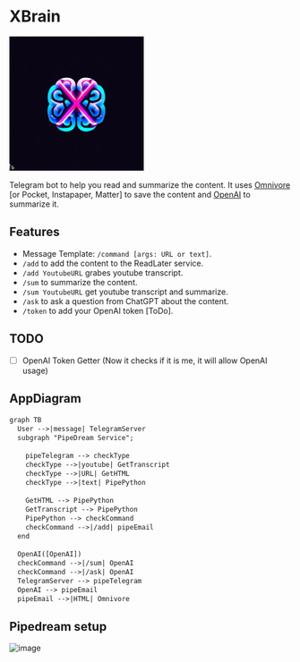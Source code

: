 # XBrain

<img src="logo.jpg" height="240"/>

Telegram bot to help you read and summarize the content. It uses [Omnivore](https://Omnivore.app) [or Pocket, Instapaper, Matter] to save the content and [OpenAI](https://openai.com) to summarize it.

## Features

* Message Template: `/command [args: URL or text]`.
* `/add` to add the content to the ReadLater service.
* `/add YoutubeURL` grabes youtube transcript.
* `/sum` to summarize the content.
* `/sum YoutubeURL` get youtube transcript and summarize.
* `/ask` to ask a question from ChatGPT about the content.
* `/token` to add your OpenAI token [ToDo].

## TODO

* [ ] OpenAI Token Getter (Now it checks if it is me, it will allow OpenAI usage)

## AppDiagram

```mermaid
graph TB
  User -->|message| TelegramServer
  subgraph "PipeDream Service";

    pipeTelegram --> checkType
    checkType -->|youtube| GetTranscript
    checkType -->|URL| GetHTML
    checkType -->|text| PipePython

    GetHTML --> PipePython
    GetTranscript --> PipePython
    PipePython --> checkCommand
    checkCommand -->|/add| pipeEmail
  end
  
  OpenAI([OpenAI])
  checkCommand -->|/sum| OpenAI
  checkCommand -->|/ask| OpenAI
  TelegramServer --> pipeTelegram
  OpenAI --> pipeEmail
  pipeEmail -->|HTML| Omnivore
```

## Pipedream setup

![image](https://github.com/yazdipour/xbrain/assets/8194807/da63d7cd-51f9-4d6a-bfa3-984cf5fd3bdc)

